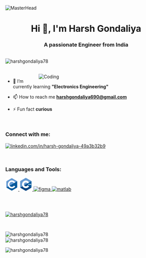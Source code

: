 ![MasterHead](https://www.careerguide.com/career/wp-content/uploads/2020/03/giphy-7.gif)

<h1 align="center">Hi 👋, I'm Harsh Gondaliya</h1>
<h3 align="center">A passionate Engineer from India</h3>
<p align="left"> <br><img src="https://komarev.com/ghpvc/?username=harshgondaliya78&label=Profile%20views&color=0e75b6&style=flat" alt="harshgondaliya78" /> </p>

<br>
<img align="right" alt="Coding" width="400" src="https://user-images.githubusercontent.com/69011963/137184767-79a13ec7-1bb3-4341-a6da-3a149c9c159a.gif">

- 🌱 I’m currently learning  **"Electronics Engineering"**

- 📫 How to reach me **harshgondaliya690@gmail.com**

- ⚡ Fun fact **curious**
<br>
<h3 align="left">Connect with me:</h3>
<p align="left">
<a href="https://linkedin.com/in/linkedin.com/in/harsh-gondaliya-49a3b32b9" target="blank"><img align="center" src="https://raw.githubusercontent.com/rahuldkjain/github-profile-readme-generator/master/src/images/icons/Social/linked-in-alt.svg" alt="linkedin.com/in/harsh-gondaliya-49a3b32b9" height="30" width="40" /></a>
</p>
</br>

<h3 align="left">Languages and Tools:</h3>
<p align="left"> <a href="https://www.cprogramming.com/" target="_blank" rel="noreferrer"> <img src="https://raw.githubusercontent.com/devicons/devicon/master/icons/c/c-original.svg" alt="c" width="40" height="40"/> </a> <a href="https://www.w3schools.com/cpp/" target="_blank" rel="noreferrer"> <img src="https://raw.githubusercontent.com/devicons/devicon/master/icons/cplusplus/cplusplus-original.svg" alt="cplusplus" width="40" height="40"/> </a> <a href="https://www.figma.com/" target="_blank" rel="noreferrer"> <img src="https://www.vectorlogo.zone/logos/figma/figma-icon.svg" alt="figma" width="40" height="40"/> </a> <a href="https://www.mathworks.com/" target="_blank" rel="noreferrer"> <img src="https://upload.wikimedia.org/wikipedia/commons/2/21/Matlab_Logo.png" alt="matlab" width="40" height="40"/> </a> </p></br>

<br>
<p align="left"> <a href="https://github.com/ryo-ma/github-profile-trophy"><img src="https://github-profile-trophy.vercel.app/?username=harshgondaliya78" alt="harshgondaliya78" /></a> </p></br>


<p><img align="left"  width="400" src="https://github-readme-stats.vercel.app/api/top-langs?username=harshgondaliya78&show_icons=true&locale=en&layout=compact" alt="harshgondaliya78" /></p>

<p>&nbsp;<img align="center"  width="400" src="https://github-readme-stats.vercel.app/api?username=harshgondaliya78&show_icons=true&locale=en" alt="harshgondaliya78" /></p>

<p><img align="left"  width="350" src="https://github-readme-streak-stats.herokuapp.com/?user=harshgondaliya78&" alt="harshgondaliya78" /></p>
